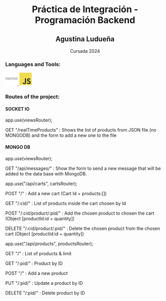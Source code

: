 <h1 align="center">Práctica de Integración - Programación Backend</h1>
<h2 align="center">Agustina Ludueña</h2>
<p align="center">Cursada 2024</p>

<h3 align="left">Languages and Tools:</h3>
<p align="left"> <a href="https://expressjs.com" target="_blank" rel="noreferrer"> <img src="https://raw.githubusercontent.com/devicons/devicon/master/icons/express/express-original-wordmark.svg" alt="express" width="40" height="40"/> </a> <a href="https://developer.mozilla.org/en-US/docs/Web/JavaScript" target="_blank" rel="noreferrer"> <img src="https://raw.githubusercontent.com/devicons/devicon/master/icons/javascript/javascript-original.svg" alt="javascript" width="40" height="40"/> </a> </p>

<h3 align="left">Routes of the project:</h3>

<h4>SOCKET IO</h4>
<p>app.use(viewsRouter);</p>
<p>GET "/realTimeProducts" : Shows the list of products from JSON file (no MONGODB) and the form to add a new one to the file</p>

<h4>MONGO DB</h4>

<p>app.use(viewsRouter);</p>
<p>GET "/api/messages/" : Show the form to send a new message that will be added to the data base with MongoDB.</p>

<p>app.use("/api/carts", cartsRouter);</p>
<p>POST "/" : Add a new cart (Cart Id + products:[])</p>
<p>GET "/:cid/" : List of products inside the cart chosen by Id</p>
<p>POST "/:cid/product/:pid/" : Add the chosen product to chosen the cart (Object [productId:id + quantity])</p>
<p>DELETE "/:cid/product/:pid/" : Delete the chosen product from the chosen cart (Object [productId:id + quantity])</p>


<p>app.use("/api/products", productsRouter);</p>
<p>GET "/" : List of products & limit</p>
<p>GET "/:pid/" : Product by ID</p>
<p>POST "/" : Add a new product</p>
<p>PUT "/:pid/" : Update a product by ID</p>
<p>DELETE "/:pid/" : Delete product by ID</p>




